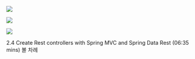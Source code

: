 ![](https://api.monosnap.com/rpc/file/download?id=JUjLWrAW5Au7U58ivaAjNpJJQcXYD5)

![](https://api.monosnap.com/rpc/file/download?id=HPRB8zfKwXV33yLqiUD8qrA9aGSdCj)

![](https://api.monosnap.com/rpc/file/download?id=6DsvVpdv8ywwHanTGlSPKhL24NofFl)

2.4 Create Rest controllers with Spring MVC and Spring Data Rest (06:35 mins)
볼 차례


